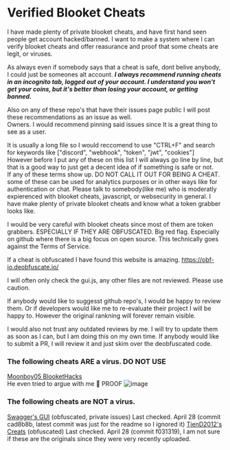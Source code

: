 # Verified Blooket Cheats
I have made plenty of private blooket cheats, and have first hand seen people get account hacked/banned. I want to make a system where I can verify blooket cheats and offer reasurance and proof that some cheats are legit, or viruses.

As always even if somebody says that a cheat is safe, dont belive anybody, I could just be someones alt account. _**I always recommend running cheats in an incognito tab, logged out of your account. I understand you won't get your coins, but it's better than losing your account, or getting banned.**_

Also on any of these repo's that have their issues page public I will post these recommendations as an issue as well.\
Owners. I would recommend pinning said issues since It is a great thing to see as a user.

It is usually a long file so I would reccomend to use "CTRL+F" and search for keywords like ["discord", "webhook", "token", "jwt", "cookies"]\
However before I put any of these on this list I will always go line by line, but that is a good way to just get a decent idea of if something is safe or not.\
If any of these terms show up. DO NOT CALL IT OUT FOR BEING A CHEAT. some of these can be used for analytics purposes or in other ways like for authentication or chat. Please talk to somebody(like me) who is moderatly expierenced with blooket cheats, javascript, or websecurity in general. I have make plenty of private blooket cheats and know what a token grabber looks like.

I would be very careful with blooket cheats since most of them are token grabbers. ESPECIALLY IF THEY ARE OBFUSCATED. Big red flag. Especially on github where there is a big focus on open source. This technically goes against the Terms of Service.

If a cheat is obfuscated I have found this website is amazing. https://obf-io.deobfuscate.io/

I will often only check the gui.js, any other files are not reviewed. Please use caution.

If anybody would like to suggesst github repo's, I would be happy to review them. Or if developers would like me to re-evaluate their project I will be happy to. However the original rankning will forever remain visible.

I would also not trust any outdated reviews by me. I will try to update them as soon as I can, but I am doing this on my own time. If anybody would like to submit a PR, I will review it and just skim over the deobfuscated code.

### **The following cheats ARE a virus. DO NOT USE**

[Moonboy05 BlooketHacks](https://github.com/Moonboy05/BlooketHacks/issues/21)\
He even tried to argue with me 🤣
PROOF ![image](https://github.com/user-attachments/assets/be97d6c2-d9ce-4aeb-adc3-ebc09f8f77bc)





### **The following cheats are NOT a virus.**

[Swagger's GUI](https://github.com/KindleKid/Blooket-Cheat-GUI-aka-Swaggers-GUI) (obfuscated, private issues)   Last checked. April 28 (commit cad8b8b, latest commit was just for the readme so I ignored it)
[TienD2012's Creats](https://github.com/TienD2012/hack-Blooket/issues/1) (obfuscated)   Last checked. April 28 (commit f031319), I am not sure if these are the originals since they were very recently uploaded.


